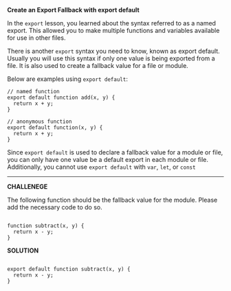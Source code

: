 **Create an Export Fallback with export default**

In the `export` lesson, you learned about the syntax referred to as a named export. This allowed you to make multiple functions and variables available for use in other files.

There is another `export` syntax you need to know, known as export default. Usually you will use this syntax if only one value is being exported from a file. It is also used to create a fallback value for a file or module.

Below are examples using `export default`:

```
// named function
export default function add(x, y) {
  return x + y;
}

// anonymous function
export default function(x, y) {
  return x + y;
}
```

Since `export default` is used to declare a fallback value for a module or file, you can only have one value be a default export in each module or file. Additionally, you cannot use `export default` with `var`, `let`, or `const`

---------------------

**CHALLENEGE**

The following function should be the fallback value for the module. Please add the necessary code to do so.

```

function subtract(x, y) {
  return x - y;
}

```

**SOLUTION**

```

export default function subtract(x, y) {
  return x - y;
}

```

